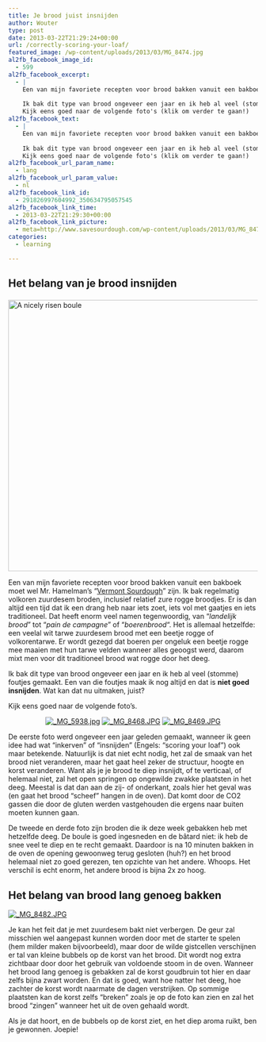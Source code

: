 ```yaml
---
title: Je brood juist insnijden
author: Wouter
type: post
date: 2013-03-22T21:29:24+00:00
url: /correctly-scoring-your-loaf/
featured_image: /wp-content/uploads/2013/03/MG_8474.jpg
al2fb_facebook_image_id:
  - 599
al2fb_facebook_excerpt:
  - |
    Een van mijn favoriete recepten voor brood bakken vanuit een bakboek moet wel Mr. Hamelman's "Vermont Sourdough" zijn. Ik bak regelmatig volkoren zuurdesembroden, inclusief relatief zure rogge broodjes. Er is dan altijd een tijd dat ik een drang heb naar iets zoet, iets vol met gaatjes en iets traditioneel. Dat heeft enorm veel namen tegenwoordig, van "landelijk brood" tot "pain de campagne" of "boerenbrood". Het is allemaal hetzelfde: een veelal wit tarwe zuurdesembrood met een beetje rogge of volkorentarwe. Er wordt gezegd dat boeren per ongeluk een beetje rogge mee maaien met hun tarwe velden wanneer alles geoogst werd, daarom mixt men voor dit traditioneel brood wat rogge door het deeg.
    
    Ik bak dit type van brood ongeveer een jaar en ik heb al veel (stomme) foutjes gemaakt. Een van die foutjes maak ik nog altijd en dat is niet goed insnijden. Wat kan dat nu uitmaken, juist?
    Kijk eens goed naar de volgende foto's (klik om verder te gaan!)
al2fb_facebook_text:
  - |
    Een van mijn favoriete recepten voor brood bakken vanuit een bakboek moet wel Mr. Hamelman's "Vermont Sourdough" zijn. Ik bak regelmatig volkoren zuurdesem broden, inclusief relatief zure rogge broodjes. Er is dan altijd een tijd dat ik een drang heb naar iets zoet, iets vol met gaatjes en iets traditioneel. Dat heeft enorm veel namen tegenwoordig, van "landelijk brood" tot "pain de campagne" of "boerenbrood". Het is allemaal hetzelfde: een veelal wit tarwe zuurdesem brood met een beetje rogge of volkorentarwe. Er wordt gezegd dat boeren per ongeluk een beetje rogge mee maaien met hun tarwe velden wanneer alles geoogst werd, daarom mixt men voor dit traditioneel brood wat rogge door het deeg.
    
    Ik bak dit type van brood ongeveer een jaar en ik heb al veel (stomme) foutjes gemaakt. Een van die foutjes maak ik nog altijd en dat is niet goed insnijden. Wat kan dat nu uitmaken, juist?
    Kijk eens goed naar de volgende foto's (klik om verder te gaan!)
al2fb_facebook_url_param_name:
  - lang
al2fb_facebook_url_param_value:
  - nl
al2fb_facebook_link_id:
  - 291826997604992_350634795057545
al2fb_facebook_link_time:
  - 2013-03-22T21:29:30+00:00
al2fb_facebook_link_picture:
  - meta=http://www.savesourdough.com/wp-content/uploads/2013/03/MG_8474-300x200.jpg
categories:
  - learning

---
```

## Het belang van je brood insnijden<figure id="attachment_599" style="width: 300px" class="wp-caption aligncenter">

<div class="single-thumb">
      <img width="820" height="547" src="https://redzuurdesem.be/wp-content/uploads/2013/03/MG_8474.jpg" class="attachment-entry-thumb size-entry-thumb wp-post-image" alt="A nicely risen boule" srcset="https://redzuurdesem.be/wp-content/uploads/2013/03/MG_8474.jpg 1024w, https://redzuurdesem.be/wp-content/uploads/2013/03/MG_8474-300x200.jpg 300w, https://redzuurdesem.be/wp-content/uploads/2013/03/MG_8474-700x466.jpg 700w" sizes="(max-width: 820px) 100vw, 820px" />    </div>  

Een van mijn favoriete recepten voor brood bakken vanuit een bakboek moet wel Mr. Hamelman&#8217;s &#8220;[Vermont Sourdough][2]&#8221; zijn. Ik bak regelmatig volkoren zuurdesem broden, inclusief relatief zure rogge broodjes. Er is dan altijd een tijd dat ik een drang heb naar iets zoet, iets vol met gaatjes en iets traditioneel. Dat heeft enorm veel namen tegenwoordig, van &#8220;_landelijk brood_&#8221; tot &#8220;_pain de campagne_&#8221; of &#8220;_boerenbrood_&#8220;. Het is allemaal hetzelfde: een veelal wit tarwe zuurdesem brood met een beetje rogge of volkorentarwe. Er wordt gezegd dat boeren per ongeluk een beetje rogge mee maaien met hun tarwe velden wanneer alles geoogst werd, daarom mixt men voor dit traditioneel brood wat rogge door het deeg.

Ik bak dit type van brood ongeveer een jaar en ik heb al veel (stomme) foutjes gemaakt. Een van die foutjes maak ik nog altijd en dat is **niet goed insnijden**. Wat kan dat nu uitmaken, juist?
  
Kijk eens goed naar de volgende foto&#8217;s.

<p style="text-align: center;"><a href="http://lh5.ggpht.com/-81BfVCDm4WU/UUzEpxVFYVI/AAAAAAAAGyQ/0b3AGW8S-eA/s1024/_MG_5938.jpg" link="https://picasaweb.google.com/108809100421188137955/Savesourdough#5858273437197623634" title="" ><img src="http://lh5.ggpht.com/-81BfVCDm4WU/UUzEpxVFYVI/AAAAAAAAGyQ/0b3AGW8S-eA/w400-o/_MG_5938.jpg" alt="_MG_5938.jpg" title="" class="alignleft pe2-photo"  /></a> <a href="http://lh5.ggpht.com/-azE8YXmTmjU/UUzEsEkgm_I/AAAAAAAAGyY/0qfHoalpdq8/s1024/_MG_8468.JPG" link="https://picasaweb.google.com/108809100421188137955/Savesourdough#5858273476722334706" title="" ><img src="http://lh5.ggpht.com/-azE8YXmTmjU/UUzEsEkgm_I/AAAAAAAAGyY/0qfHoalpdq8/w400-o/_MG_8468.JPG" alt="_MG_8468.JPG" title="" class="alignleft pe2-photo"  /></a> <a href="http://lh5.ggpht.com/-D4dqO9SiXoI/UUzEtR-XF4I/AAAAAAAAGyg/mLsQ6OT5D98/s1024/_MG_8469.JPG" link="https://picasaweb.google.com/108809100421188137955/Savesourdough#5858273497500292994" title="" ><img src="http://lh5.ggpht.com/-D4dqO9SiXoI/UUzEtR-XF4I/AAAAAAAAGyg/mLsQ6OT5D98/w400-o/_MG_8469.JPG" alt="_MG_8469.JPG" title="" class="alignleft pe2-photo"  /></a></p>

<div style="clear: both;">
  
  <p>
    De eerste foto werd ongeveer een jaar geleden gemaakt, wanneer ik geen idee had wat &#8220;inkerven&#8221; of &#8220;insnijden&#8221; (Engels: &#8220;scoring your loaf&#8221;) ook maar betekende. Natuurlijk is dat niet echt nodig, het zal de smaak van het brood niet veranderen, maar het gaat heel zeker de structuur, hoogte en korst veranderen. Want als je je brood te diep insnijdt, of te verticaal, of helemaal niet, zal het open springen op ongewilde zwakke plaatsten in het deeg. Meestal is dat dan aan de zij- of onderkant, zoals hier het geval was (en gaat het brood &#8220;scheef&#8221; hangen in de oven). Dat komt door de CO2 gassen die door de gluten werden vastgehouden die ergens naar buiten moeten kunnen gaan.
  </p>
</div>

De tweede en derde foto zijn broden die ik deze week gebakken heb met hetzelfde deeg. De boule is goed ingesneden en de bâtard niet: ik heb de snee veel te diep en te recht gemaakt. Daardoor is na 10 minuten bakken in de oven de opening gewoonweg terug gesloten (huh?) en het brood helemaal niet zo goed gerezen, ten opzichte van het andere. Whoops. Het verschil is echt enorm, het andere brood is bijna 2x zo hoog.

## Het belang van brood lang genoeg bakken


<a href="http://lh3.ggpht.com/-jlFDMm2xyb8/UUzEuiqom4I/AAAAAAAAGyo/hRtUY2I89cQ/s1024/_MG_8482.JPG" link="https://picasaweb.google.com/108809100421188137955/Savesourdough#5858273519160826754" title="" ><img src="http://lh3.ggpht.com/-jlFDMm2xyb8/UUzEuiqom4I/AAAAAAAAGyo/hRtUY2I89cQ/w400-o/_MG_8482.JPG" alt="_MG_8482.JPG" title="" class="alignleft pe2-photo"  /></a>

Je kan het feit dat je met zuurdesem bakt niet verbergen. De geur zal misschien wel aangepast kunnen worden door met de starter te spelen (hem milder maken bijvoorbeeld), maar door de wilde gistcellen verschijnen er tal van kleine bubbels op de korst van het brood. Dit wordt nog extra zichtbaar door door het gebruik van voldoende stoom in de oven. Wanneer het brood lang genoeg is gebakken zal de korst goudbruin tot hier en daar zelfs bijna zwart worden. En dat is goed, want hoe natter het deeg, hoe zachter de korst wordt naarmate de dagen verstrijken. Op sommige plaatsten kan de korst zelfs &#8220;breken&#8221; zoals je op de foto kan zien en zal het brood &#8220;zingen&#8221; wanneer het uit de oven gehaald wordt.
  
Als je dat hoort, en de bubbels op de korst ziet, en het diep aroma ruikt, ben je gewonnen. Joepie!

<p class="clear">

 [1]: https://redzuurdesem.be/wp-content/uploads/2013/03/MG_8474.jpg
 [2]: https://redzuurdesem.be/vermont-style-sourdough/ "Vermont Style Sourdough"